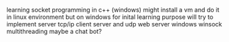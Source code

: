 learning socket programming in c++ (windows)
might install a vm and do it in linux environment but on windows for inital learning purpose
will try to implement server tcp/ip client 
server
and udp
web server windows winsock
multithreading maybe a chat bot?




